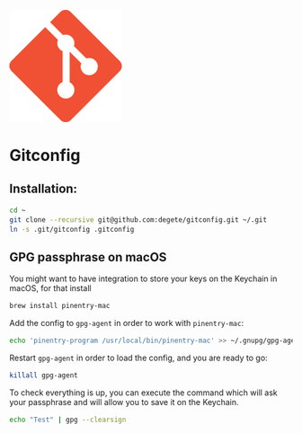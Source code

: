 ![Git](git.png)

# Gitconfig

## Installation:

```sh
cd ~
git clone --recursive git@github.com:degete/gitconfig.git ~/.git
ln -s .git/gitconfig .gitconfig
```

## GPG passphrase on macOS

You might want to have integration to store your keys on the Keychain in macOS, for that install

```sh
brew install pinentry-mac
```

Add the config to `gpg-agent` in order to work with `pinentry-mac`:
```sh
echo 'pinentry-program /usr/local/bin/pinentry-mac' >> ~/.gnupg/gpg-agent.conf
```

Restart `gpg-agent` in order to load the config, and you are ready to go:

```sh
killall gpg-agent
```

To check everything is up, you can execute the command which will ask your passphrase and will allow you to save it on the Keychain.

```sh
echo "Test" | gpg --clearsign
```